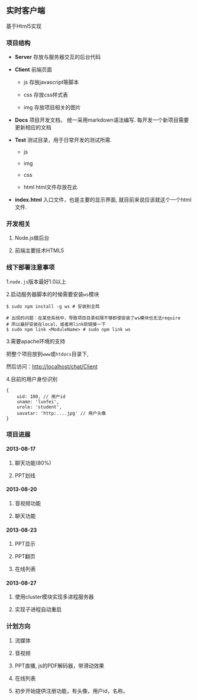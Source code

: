 ## 实时客户端

基于Html5实现

### 项目结构

- **Server** 存放与服务器交互的后台代码

- **Client** 前端页面

    - js 存放javascript等脚本

    - css 存放css样式表

    - img 存放项目相关的图片

- **Docs** 项目开发文档， 统一采用markdown语法编写. 每开发一个新项目需要更新相应的文档

- **Test** 测试目录，用于日常开发的测试所需.

    - js

    - img

    - css

    - html html文件存放在此

- **index.html** 入口文件，也是主要的显示界面, 就目前来说应该就这个一个html文件.

### 开发相关

1. Node.js做后台

2. 前端主要技术HTML5

### 线下部署注意事项

1.`node.js`版本最好1.0以上

2.启动服务器脚本的时候需要安装`ws`模块

    $ sudo npm install -g ws # 安装到全局

    # 出现的问题：在某些系统中，导致项目目录权限不够即使安装了ws模块也无法require
    # 所以最好安装在local，或者用link软链接一下
    $ sudo npm link <ModuleName> # sudo npm link ws

3.需要apache环境的支持

把整个项目放到`www`或`htdocs`目录下,

然后访问：[http://localhost/chat/Client](http://localhost/chat/Client)

4.目前的用户身份识别

    {
        uid: 100, // 用户id
        uname: 'luofei',
        urole: 'student',
        uavatar: 'http:....jpg' // 用户头像
    }

### 项目进展

#### 2013-08-17

1. 聊天功能(80%)

2. PPT划线

#### 2013-08-20

1. 音视频功能

2. 聊天功能

#### 2013-08-23

1. PPT显示

2. PPT翻页

3. 在线列表

#### 2013-08-27

1. 使用cluster模块实现多进程服务器

2. 实现子进程自动重启

### 计划方向

1. 流媒体

2. 音视频

3. PPT直播, js的PDF解码器，带滑动效果

4. 在线列表

5. 初步开始提供注册功能，有头像，用户id，名称。
